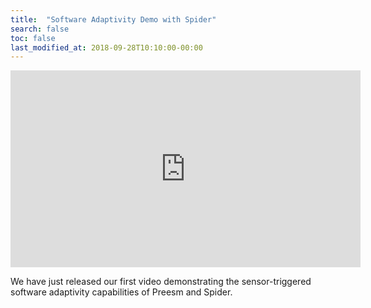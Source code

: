 ```yaml
---
title:  "Software Adaptivity Demo with Spider"
search: false
toc: false
last_modified_at: 2018-09-28T10:10:00-00:00
---
```


<iframe width="560" height="315" src="https://www.youtube.com/embed/a9WIucWfjkU" frameborder="0" allow="autoplay; encrypted-media" allowfullscreen></iframe>

We have just released our first video demonstrating the sensor-triggered software adaptivity capabilities of Preesm and Spider.



